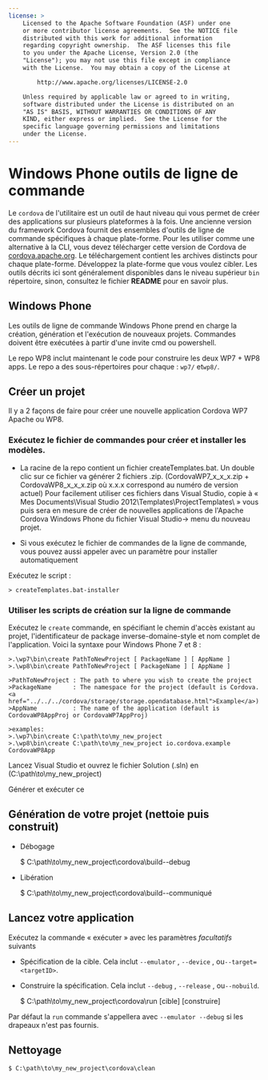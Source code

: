 ```yaml
---
license: >
    Licensed to the Apache Software Foundation (ASF) under one
    or more contributor license agreements.  See the NOTICE file
    distributed with this work for additional information
    regarding copyright ownership.  The ASF licenses this file
    to you under the Apache License, Version 2.0 (the
    "License"); you may not use this file except in compliance
    with the License.  You may obtain a copy of the License at

        http://www.apache.org/licenses/LICENSE-2.0

    Unless required by applicable law or agreed to in writing,
    software distributed under the License is distributed on an
    "AS IS" BASIS, WITHOUT WARRANTIES OR CONDITIONS OF ANY
    KIND, either express or implied.  See the License for the
    specific language governing permissions and limitations
    under the License.
---
```


# Windows Phone outils de ligne de commande

Le `cordova` de l'utilitaire est un outil de haut niveau qui vous permet de créer des applications sur plusieurs plateformes à la fois. Une ancienne version du framework Cordova fournit des ensembles d'outils de ligne de commande spécifiques à chaque plate-forme. Pour les utiliser comme une alternative à la CLI, vous devez télécharger cette version de Cordova de [cordova.apache.org][1]. Le téléchargement contient les archives distincts pour chaque plate-forme. Développez la plate-forme que vous voulez cibler. Les outils décrits ici sont généralement disponibles dans le niveau supérieur `bin` répertoire, sinon, consultez le fichier **README** pour en savoir plus.

 [1]: http://cordova.apache.org

## Windows Phone

Les outils de ligne de commande Windows Phone prend en charge la création, génération et l'exécution de nouveaux projets. Commandes doivent être exécutées à partir d'une invite cmd ou powershell.

Le repo WP8 inclut maintenant le code pour construire les deux WP7 + WP8 apps. Le repo a des sous-répertoires pour chaque : `wp7/` et`wp8/`.

## Créer un projet

Il y a 2 façons de faire pour créer une nouvelle application Cordova WP7 Apache ou WP8.

### Exécutez le fichier de commandes pour créer et installer les modèles.

*   La racine de la repo contient un fichier createTemplates.bat. Un double clic sur ce fichier va générer 2 fichiers .zip. (CordovaWP7\_x\_x\_x.zip + CordovaWP8\_x\_x\_x.zip où x.x.x correspond au numéro de version actuel) Pour facilement utiliser ces fichiers dans Visual Studio, copie à « Mes Documents\Visual Studio 2012\Templates\ProjectTemplates\ » vous puis sera en mesure de créer de nouvelles applications de l'Apache Cordova Windows Phone du fichier Visual Studio-> menu du nouveau projet.

*   Si vous exécutez le fichier de commandes de la ligne de commande, vous pouvez aussi appeler avec un paramètre pour installer automatiquement

Exécutez le script :

    > createTemplates.bat-installer
    

### Utiliser les scripts de création sur la ligne de commande

Exécutez le `create` commande, en spécifiant le chemin d'accès existant au projet, l'identificateur de package inverse-domaine-style et nom complet de l'application. Voici la syntaxe pour Windows Phone 7 et 8 :

    >.\wp7\bin\create PathToNewProject [ PackageName ] [ AppName ]
    >.\wp8\bin\create PathToNewProject [ PackageName ] [ AppName ]
    
    >PathToNewProject : The path to where you wish to create the project
    >PackageName      : The namespace for the project (default is Cordova.<a href="../../../cordova/storage/storage.opendatabase.html">Example</a>)
    >AppName          : The name of the application (default is CordovaWP8AppProj or CordovaWP7AppProj)
    
    >examples:
    >.\wp7\bin\create C:\path\to\my_new_project
    >.\wp8\bin\create C:\path\to\my_new_project io.cordova.example CordovaWP8App
    

Lancez Visual Studio et ouvrez le fichier Solution (.sln) en (C:\path\to\my\_new\_project)

Générer et exécuter ce

## Génération de votre projet (nettoie puis construit)

*   Débogage
    
    $ C:\path\to\my\_new\_project\cordova\build--debug

*   Libération
    
    $ C:\path\to\my\_new\_project\cordova\build--communiqué

## Lancez votre application

Exécutez la commande « exécuter » avec les paramètres *facultatifs* suivants

*   Spécification de la cible. Cela inclut `--emulator` , `--device` , ou`--target=<targetID>`.

*   Construire la spécification. Cela inclut `--debug` , `--release` , ou`--nobuild`.
    
    $ C:\path\to\my\_new\_project\cordova\run \[cible\] \[construire\]

Par défaut la `run` commande s'appellera avec `--emulator --debug` si les drapeaux n'est pas fournis.

## Nettoyage

    $ C:\path\to\my_new_project\cordova\clean
